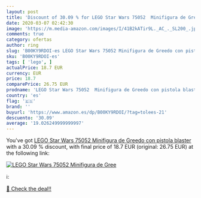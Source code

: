 ```yaml
---
layout: post
title: 'Discount of 30.09 % for LEGO Star Wars 75052  Minifigura de Gree'
date: 2020-03-07 02:42:30
image: 'https://m.media-amazon.com/images/I/41B2kATir9L._AC_._SL200_.jpg'
comments: true
category: ofertas
author: ring
slug: 'B00KY9RDOI-es LEGO Star Wars 75052 Minifigura de Greedo con pistola blaster'
sku: 'B00KY9RDOI-es'
tags: [ 'lego', ]
actualPrice: 18.7 EUR
currency: EUR
price: 18.7
comparePrice: 26.75 EUR
prodname: 'LEGO Star Wars 75052  Minifigura de Greedo con pistola blaster'
country: 'es'
flag: '🇪🇸'
brand: ''
buyurl: 'https://www.amazon.es/dp/B00KY9RDOI/?tag=tolees-21'
descuento: '30.09'
average: '19.026249999999997'
---
```


You've got [LEGO Star Wars 75052  Minifigura de Greedo con pistola blaster](https://www.amazon.es/dp/B00KY9RDOI/?tag=tolees-21) with a  30.09 % discount, with final price of 18.7 EUR (original: 26.75 EUR) at the following link:

[![LEGO Star Wars 75052  Minifigura de Gree](https://m.media-amazon.com/images/I/41B2kATir9L._AC_._SL200_.jpg)](https://www.amazon.es/dp/B00KY9RDOI/?tag=tolees-21)

ℹ️:


[🛒 Check the deal!!](https://www.amazon.es/dp/B00KY9RDOI/?tag=tolees-21)
